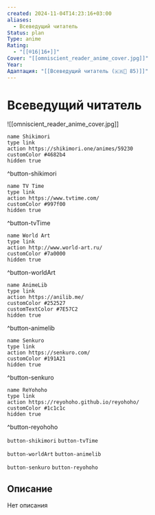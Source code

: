 ```yaml
---
created: 2024-11-04T14:23:16+03:00
aliases:
  - Всеведущий читатель
Status: plan
Type: anime
Rating:
  - "[[®️16|16+]]"
Cover: "[[omniscient_reader_anime_cover.jpg]]"
Year:
Адаптация: "[[Всеведущий читатель (🇰🇷📗 85)]]"
---
```


# Всеведущий читатель

![[omniscient_reader_anime_cover.jpg]]

```button
name Shikimori
type link
action https://shikimori.one/animes/59230
customColor #4682b4
hidden true
```
^button-shikimori

```button
name TV Time
type link
action https://www.tvtime.com/
customColor #997f00
hidden true
```
^button-tvTime

```button
name World Art
type link
action http://www.world-art.ru/
customColor #7a0000
hidden true
```
^button-worldArt

```button
name AnimeLib
type link
action https://anilib.me/
customColor #252527
customTextColor #7E57C2
hidden true
```
^button-animelib

```button
name Senkuro
type link
action https://senkuro.com/
customColor #191A21
hidden true
```
^button-senkuro

```button
name ReYohoho
type link
action https://reyohoho.github.io/reyohoho/
customColor #1c1c1c
hidden true
```
^button-reyohoho

`button-shikimori` `button-tvTime`

`button-worldArt` `button-animelib`

`button-senkuro` `button-reyohoho`

## Описание

Нет описания
